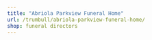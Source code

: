 ```yaml
---
title: "Abriola Parkview Funeral Home"
url: /trumbull/abriola-parkview-funeral-home/
shop: funeral directors
---
```

